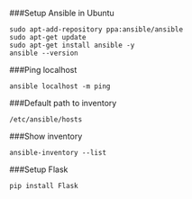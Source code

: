 ###Setup Ansible in Ubuntu
````
sudo apt-add-repository ppa:ansible/ansible
sudo apt-get update
sudo apt-get install ansible -y
ansible --version
````

###Ping localhost
````
ansible localhost -m ping
````
###Default path to inventory
````
/etc/ansible/hosts
````

###Show inventory
````
ansible-inventory --list
````

###Setup Flask
````
pip install Flask
````
   